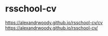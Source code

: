 # rsschool-cv
https://alexandrwoody.github.io/rsschool-cv/cv  
https://alexandrwoody.github.io/rsschool-cv/